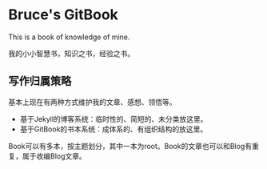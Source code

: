 # Bruce's GitBook

This is a book of knowledge of mine.

我的小小智慧书，知识之书，经验之书。

## 写作归属策略

基本上现在有两种方式维护我的文章、感想、领悟等。
 - 基于Jekyll的博客系统：临时性的、简短的、未分类放这里。
 - 基于GitBook的书本系统：成体系的、有组织结构的放这里。

Book可以有多本，按主题划分，其中一本为root。Book的文章也可以和Blog有重复，属于收编Blog文章。


